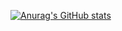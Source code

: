 [![Anurag's GitHub stats](https://github-readme-stats.vercel.app/api?username=jisujil57)](https://github.com/jisujil57/warner-bros-demo-test)

